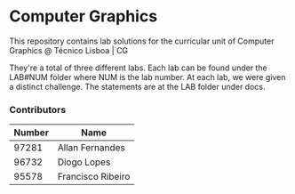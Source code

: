 # Computer Graphics 

This repository contains lab solutions for the curricular unit of Computer Graphics @ Técnico Lisboa | CG


They're a total of three different labs. Each lab can be found under the LAB#NUM folder where NUM is the lab number.
At each lab, we were given a distinct challenge. The statements are at the LAB folder under docs.


### Contributors

| Number | Name              | 
|--------|-------------------|
| 97281  | Allan Fernandes   |
| 96732  | Diogo Lopes       |
| 95578  | Francisco Ribeiro |

